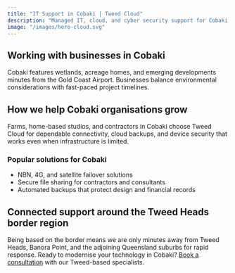 ```yaml
---
title: "IT Support in Cobaki | Tweed Cloud"
description: "Managed IT, cloud, and cyber security support for Cobaki businesses around the Tweed Heads border region."
image: "/images/hero-cloud.svg"
---
```


## Working with businesses in Cobaki
Cobaki features wetlands, acreage homes, and emerging developments minutes from the Gold Coast Airport. Businesses balance environmental considerations with fast-paced project timelines.

## How we help Cobaki organisations grow
Farms, home-based studios, and contractors in Cobaki choose Tweed Cloud for dependable connectivity, cloud backups, and device security that works even when infrastructure is limited.

### Popular solutions for Cobaki
- NBN, 4G, and satellite failover solutions
- Secure file sharing for contractors and consultants
- Automated backups that protect design and financial records

## Connected support around the Tweed Heads border region
Being based on the border means we are only minutes away from Tweed Heads, Banora Point, and the adjoining Queensland suburbs for rapid response. Ready to modernise your technology in Cobaki? [Book a consultation](/consultation/) with our Tweed-based specialists.
